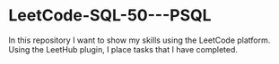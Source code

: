 # LeetCode-SQL-50---PSQL
In this repository I want to show my skills using the LeetCode platform. Using the LeetHub plugin, I place tasks that I have completed.

